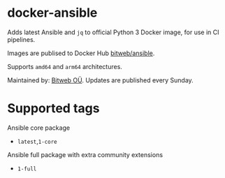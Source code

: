 # docker-ansible

Adds latest Ansible and `jq` to official Python 3 Docker image, for use in CI pipelines.

Images are publised to Docker Hub [bitweb/ansible](https://hub.docker.com/r/bitweb/ansible).

Supports `amd64` and `arm64` architectures.

Maintained by: [Bitweb OÜ](https://bitweb.ee). Updates are published every Sunday.

# Supported tags

Ansible core package

* `latest`,`1-core`

Ansible full package with extra community extensions

* `1-full`


